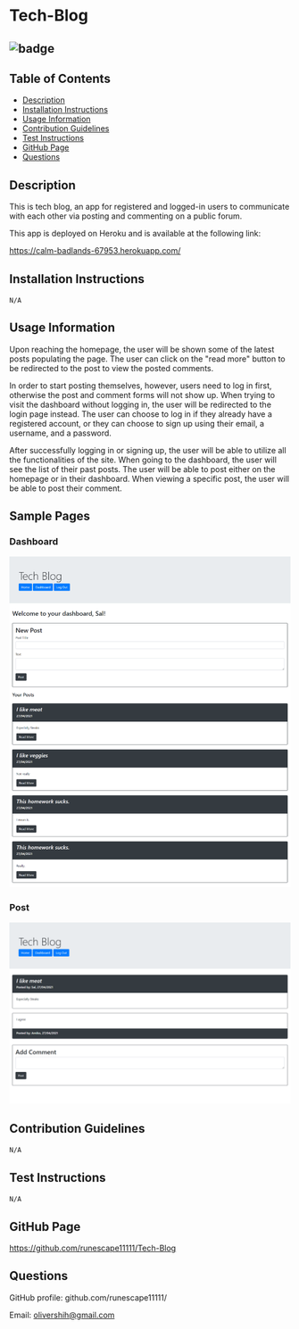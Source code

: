 # Tech-Blog

## ![badge](https://img.shields.io/static/v1?label=Licence&message=MIT&color=blue&style=plastic)

## Table of Contents

- [Description](#Description)
- [Installation Instructions](#Installation-Instructions)
- [Usage Information](#Usage-Information)
- [Contribution Guidelines](#Contribution-Guidelines)
- [Test Instructions](#Test-Instructions)
- [GitHub Page](#GitHub-Page)
- [Questions](#Questions)

## Description

This is tech blog, an app for registered and logged-in users to communicate with each other via posting and commenting on a public forum.

This app is deployed on Heroku and is available at the following link:

https://calm-badlands-67953.herokuapp.com/

## Installation Instructions

```
N/A
```

## Usage Information

Upon reaching the homepage, the user will be shown some of the latest posts populating the page. The user can click on the "read more" button to be redirected to the post to view the posted comments.

In order to start posting themselves, however, users need to log in first, otherwise the post and comment forms will not show up. When trying to visit the dashboard without logging in, the user will be redirected to the login page instead. The user can choose to log in if they already have a registered account, or they can choose to sign up using their email, a username, and a password.

After successfully logging in or signing up, the user will be able to utilize all the functionalities of the site. When going to the dashboard, the user will see the list of their past posts. The user will be able to post either on the homepage or in their dashboard. When viewing a specific post, the user will be able to post their comment.

## Sample Pages

### Dashboard

![Screenshot of the dashboard](./sample-page1.png)

### Post

![Screenshot of a post](./sample-page2.png)

## Contribution Guidelines

```
N/A
```

## Test Instructions

```
N/A
```

## GitHub Page

https://github.com/runescape11111/Tech-Blog

## Questions

GitHub profile: github.com/runescape11111/

Email: olivershih@gmail.com
